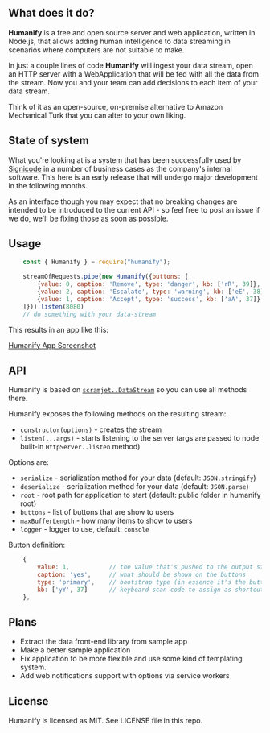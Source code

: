## What does it do?

**Humanify** is a free and open source server and web application, written in Node.js, that allows adding human intelligence to data streaming in scenarios where computers are not suitable to make.

In just a couple lines of code **Humanify** will ingest your data stream, open an HTTP server with a WebApplication that will be fed with all the data from the stream. Now you and your team can add decisions to each item of your data stream.

Think of it as an open-source, on-premise alternative to Amazon Mechanical Turk that you can alter to your own liking.

## State of system

What you're looking at is a system that has been successfully used by [Signicode](https://www.signicode.com) in a number of business cases as the company's internal software. This here is an early release that will undergo major development in the following months.

As an interface though you may expect that no breaking changes are intended to be introduced to the current API - so feel free to post an issue if we do, we'll be fixing those as soon as possible.

## Usage

```javascript
    const { Humanify } = require("humanify");

    streamOfRequests.pipe(new Humanify({buttons: [
        {value: 0, caption: 'Remove', type: 'danger', kb: ['rR', 39]},
        {value: 2, caption: 'Escalate', type: 'warning', kb: ['eE', 38]},
        {value: 1, caption: 'Accept', type: 'success', kb: ['aA', 37]},
    ]})).listen(8080)
    // do something with your data-stream
```

This results in an app like this:

[Humanify App Screenshot](screenshot.png)

## API

Humanify is based on [`scramjet..DataStream`](https://github.com/signicode/scramjet#datastream--streampassthrough) so you can use all methods there.

Humanify exposes the following methods on the resulting stream:

* `constructor(options)` - creates the stream
* `listen(...args)` - starts listening to the server (args are passed to node built-in `HttpServer..listen` method)

Options are:

* `serialize` - serialization method for your data (default: `JSON.stringify`)
* `deserialize` - serialization method for your data (default: `JSON.parse`)
* `root` - root path for application to start (default: public folder in humanify root)
* `buttons` - list of buttons that are show to users
* `maxBufferLength` - how many items to show to users
* `logger` - logger to use, default: `console`

Button definition:

```javascript
    {
        value: 1,           // the value that's pushed to the output stream
        caption: 'yes',     // what should be shown on the buttons
        type: 'primary',    // bootstrap type (in essence it's the button's class)
        kb: ['yY', 37]      // keyboard scan code to assign as shortcut
    },
```

## Plans

* Extract the data front-end library from sample app
* Make a better sample application
* Fix application to be more flexible and use some kind of templating system.
* Add web notifications support with options via service workers

## License

Humanify is licensed as MIT. See LICENSE file in this repo.
